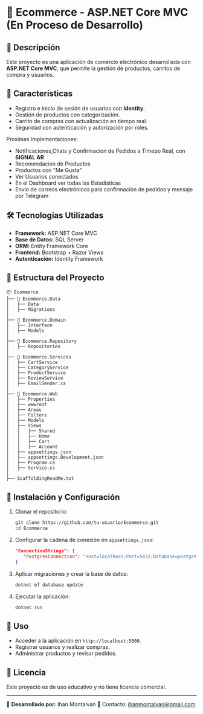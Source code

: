# 🛒 Ecommerce - ASP.NET Core MVC (En Proceso de Desarrollo)

## 📌 Descripción

Este proyecto es una aplicación de comercio electrónico desarrollada con **ASP.NET Core MVC**, que permite la gestión de productos, carritos de compra y usuarios. 

## 🚀 Características

- Registro e inicio de sesión de usuarios con **Identity**.
- Gestión de productos con categorización.
- Carrito de compras con actualización en tiempo real.
- Seguridad con autenticación y autorización por roles.

Proximas Implementaciones:
- Notificaciones,Chats y Confirmacion de Pedidos a Timepo Real, con **SIGNAL AR**
- Recomendacion de Productos
- Productos con "Me Gusta"
- Ver Usuarios conectados
- En el Dashboard ver todas las Estadisticas
- Envio de correos electrónicos para confirmación de pedidos y mensaje por Telegram

## 🛠 Tecnologías Utilizadas

- **Framework:** ASP.NET Core MVC
- **Base de Datos:** SQL Server
- **ORM:** Entity Framework Core
- **Frontend:** Bootstrap + Razor Views
- **Autenticación:** Identity Framework

## 📂 Estructura del Proyecto

```
📦 Ecommerce
├── 📁 Ecommerce.Data
│   ├── Data
│   ├── Migrations
│
├── 📁 Ecommerce.Domain
│   ├── Interface
│   ├── Models
│
├── 📁 Ecommerce.Repository
│   ├── Repositories
│
├── 📁 Ecommerce.Services
│   ├── CartService
│   ├── CategoryService
│   ├── ProductService
│   ├── ReviewService
│   ├── EmailSender.cs
│
├── 📁 Ecommerce.Web
│   ├── Properties
│   ├── wwwroot
│   ├── Areas
│   ├── Filters
│   ├── Models
│   ├── Views
│   │   ├── Shared
│   │   ├── Home
│   │   ├── Cart
│   │   ├── Account
│   ├── appsettings.json
│   ├── appsettings.Development.json
│   ├── Program.cs
│   ├── Service.cs
│
├── ScaffoldingReadMe.txt
```

## 📜 Instalación y Configuración

1. Clonar el repositorio:
   ```sh
   git clone https://github.com/tu-usuario/Ecommerce.git
   cd Ecommerce
   ```
2. Configurar la cadena de conexión en `appsettings.json`:
   ```json
   "ConnectionStrings": {
      "PostgresConnection": "Host=localhost;Port=5432;Database=postgres"
   }
   ```
3. Aplicar migraciones y crear la base de datos:
   ```sh
   dotnet ef database update
   ```
4. Ejecutar la aplicación:
   ```sh
   dotnet run
   ```

## 📌 Uso

- Acceder a la aplicación en `http://localhost:5000`.
- Registrar usuarios y realizar compras.
- Administrar productos y revisar pedidos.

## 📄 Licencia

Este proyecto es de uso educativo y no tiene licencia comercial.

---

🔹 **Desarrollado por:** Ihan Montalvan
📧 Contacto: ihanmontalvan@gmail.com
